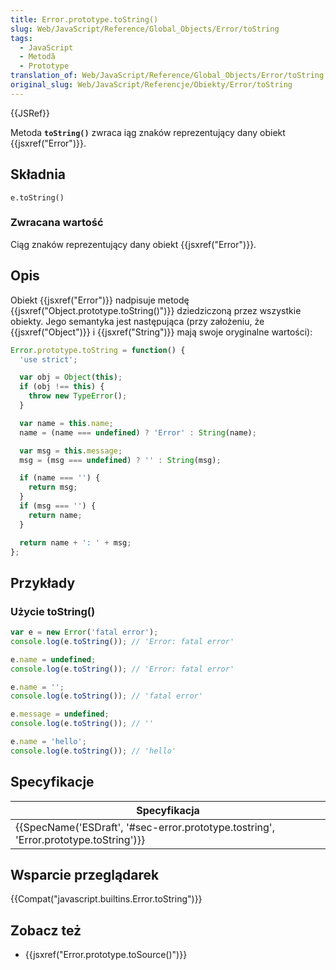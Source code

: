 ```yaml
---
title: Error.prototype.toString()
slug: Web/JavaScript/Reference/Global_Objects/Error/toString
tags:
  - JavaScript
  - Metodă
  - Prototype
translation_of: Web/JavaScript/Reference/Global_Objects/Error/toString
original_slug: Web/JavaScript/Referencje/Obiekty/Error/toString
---
```

{{JSRef}}

Metoda **`toString()`** zwraca iąg znaków reprezentujący dany obiekt {{jsxref("Error")}}.

## Składnia

    e.toString()

### Zwracana wartość

Ciąg znaków reprezentujący dany obiekt {{jsxref("Error")}}.

## Opis

Obiekt {{jsxref("Error")}} nadpisuje metodę {{jsxref("Object.prototype.toString()")}} dziedziczoną przez wszystkie obiekty. Jego semantyka jest następująca (przy założeniu, że {{jsxref("Object")}} i {{jsxref("String")}} mają swoje oryginalne wartości):

```js
Error.prototype.toString = function() {
  'use strict';

  var obj = Object(this);
  if (obj !== this) {
    throw new TypeError();
  }

  var name = this.name;
  name = (name === undefined) ? 'Error' : String(name);

  var msg = this.message;
  msg = (msg === undefined) ? '' : String(msg);

  if (name === '') {
    return msg;
  }
  if (msg === '') {
    return name;
  }

  return name + ': ' + msg;
};
```

## Przykłady

### Użycie toString()

```js
var e = new Error('fatal error');
console.log(e.toString()); // 'Error: fatal error'

e.name = undefined;
console.log(e.toString()); // 'Error: fatal error'

e.name = '';
console.log(e.toString()); // 'fatal error'

e.message = undefined;
console.log(e.toString()); // ''

e.name = 'hello';
console.log(e.toString()); // 'hello'
```

## Specyfikacje

| Specyfikacja                                                                                                     |
| ---------------------------------------------------------------------------------------------------------------- |
| {{SpecName('ESDraft', '#sec-error.prototype.tostring', 'Error.prototype.toString')}} |

## Wsparcie przeglądarek

{{Compat("javascript.builtins.Error.toString")}}

## Zobacz też

- {{jsxref("Error.prototype.toSource()")}}
